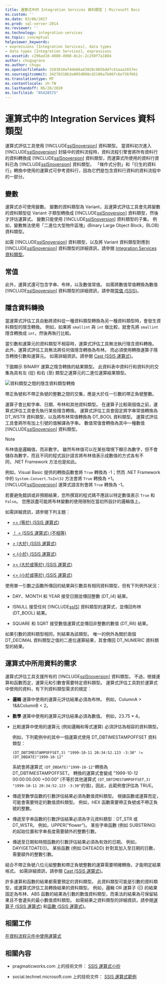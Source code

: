 ```yaml
---
title: 運算式中的 Integration Services 資料類型 | Microsoft Docs
ms.custom: ''
ms.date: 03/06/2017
ms.prod: sql-server-2014
ms.reviewer: ''
ms.technology: integration-services
ms.topic: conceptual
helpviewer_keywords:
- expressions [Integration Services], data types
- data types [Integration Services], expressions
ms.assetid: c296ad10-4080-4988-8c2c-2c250f7a1884
author: chugugrace
ms.author: chugu
ms.openlocfilehash: 3283810af4de66a43820c865bdd7c41aaa1657ec
ms.sourcegitcommit: 34278310b3e005d008cd2106a7b86fc6e736f661
ms.translationtype: MT
ms.contentlocale: zh-TW
ms.lasthandoff: 06/26/2020
ms.locfileid: "85428575"
---
```

# <a name="integration-services-data-types-in-expressions"></a>運算式中的 Integration Services 資料類型
  運算式評估工具使用 [!INCLUDE[ssISnoversion](../../../includes/ssisnoversion-md.md)] 資料類型。 當資料初次進入 [!INCLUDE[ssISnoversion](../../../includes/ssisnoversion-md.md)] 封裝中的資料流程時，資料流程引擎會將所有資料行的資料轉換成 [!INCLUDE[ssISnoversion](../../../includes/ssisnoversion-md.md)] 資料類型，而運算式所使用的資料行資料已為 [!INCLUDE[ssISnoversion](../../../includes/ssisnoversion-md.md)] 資料類型。 「條件式分割」和「衍生的資料行」轉換中使用的運算式可參考資料行，因為它們是包含資料行資料的資料流程中的一部分。

## <a name="variables"></a>變數
 運算式亦可使用變數。 變數的資料類型為 Variant，且運算式評估工具會先將變數的資料類型從 Variant 子類型轉換成 [!INCLUDE[ssISnoversion](../../../includes/ssisnoversion-md.md)] 資料類型，然後才評估運算式。 變數只能使用 [!INCLUDE[ssISnoversion](../../../includes/ssisnoversion-md.md)] 資料類型的子集。 例如，變數無法使用「二進位大型物件區塊」(Binary Large Object Block，BLOB) 資料類型。

 如需 [!INCLUDE[ssISnoversion](../../../includes/ssisnoversion-md.md)] 資料類型，以及將 Variant 資料類型對應到 [!INCLUDE[ssISnoversion](../../../includes/ssisnoversion-md.md)] 資料類型的詳細資訊，請參閱 [Integration Services 資料類型](../data-flow/integration-services-data-types.md)。

## <a name="literals"></a>常值
 此外，運算式還可包含字串、布林，以及數值常值。 如需將數值常值轉換為數值 [!INCLUDE[ssISnoversion](../../../includes/ssisnoversion-md.md)] 資料類型的詳細資訊，請參閱[常值 &#40;SSIS&#41;](numeric-string-and-boolean-literals.md)。

## <a name="implicit-data-conversion"></a>隱含資料轉換
 當運算式評估工具自動將資料從一種資料類型轉換為另一種資料類型時，會發生資料類型的隱含轉換。 例如，如果將 `smallint` 與 `int` 做比較，就會先將 `smallint` 隱含轉換成 `int`，然後再執行比較。

 當引數和運算元的資料類型不相容時，運算式評估工具無法執行隱含資料轉換。 此外，運算式評估工具無法將任何值隱含轉換為布林。 而必須使用轉換運算子隱含轉換引數和運算元。 如需詳細資訊，請參閱 [Cast &#40;SSIS 運算式&#41;](cast-ssis-expression.md)。

 下圖顯示 BINARY 運算之隱含轉換的結果類型。 此資料表中資料行和資料列的交集為具有左 (從) 和右 (至) 類型之運算元的二進位運算結果類型。

 ![資料類型之間的隱含資料類型轉換](../media/mw-dts-impl-conver-02.gif "資料類型之間的隱含資料類型轉換")

 帶正負號和不帶正負號的整數之間的交集，應是大於任一引數的帶正負號整數。

 運算子會比較字串、日期、布林和其他資料類型。 在運算子比較兩個值之前，運算式評估工具會先執行某些隱含轉換。 運算式評估工具會固定將字串常值轉換為 DT_WSTR 資料類型，以及將布林常值轉換為 DT_BOOL 資料類型。 運算式評估工具會將所有加上引號的值解譯為字串。 數值常值會轉換為其中一種數值 [!INCLUDE[ssISnoversion](../../../includes/ssisnoversion-md.md)] 資料類型。

> [!NOTE]
>  布林值是邏輯值，而非數字。 雖然布林值可以在某些環境下顯示為數字，但不會儲存為數字，而且不同的程式設計語言將布林值表示成數值的方式各有不同，.NET Framework 方法也是如此。
> 
>  例如，Visual Basic 提供的轉換函數會將 `True` 轉換為 -1；然而 .NET Framework 中的 `System.Convert.ToInt32` 方法會將 `True` 轉換為 +1。 [!INCLUDE[ssISnoversion](../../../includes/ssisnoversion-md.md)] 運算式語言則會將 `True` 轉換為 -1。
> 
>  若要避免錯誤或非預期結果，您所撰寫的程式碼不應該以特定數值表示 `True` 和 `False`。 您應該盡可能將布林變數的使用限制在當初所設計的邏輯值上。

 如需詳細資訊，請參閱下列主題：

-   [== &#40;等於&#41; &#40;SSIS 運算式&#41;](equal-ssis-expression.md)

-   [！ = &#40;SSIS 運算式&#41; &#40;不相等&#41;](unequal-ssis-expression.md)

-   [&#62; &#40;大於&#41; &#40;SSIS 運算式&#41;](greater-than-ssis-expression.md)

-   [&#60; &#40;小於&#41; &#40;SSIS 運算式&#41;](less-than-ssis-expression.md)

-   [&#62;= &#40;大於或等於&#41; &#40;SSIS 運算式&#41;](greater-than-or-equal-to-ssis-expression.md)

-   [&#60;= &#40;小於或等於&#41; &#40;SSIS 運算式&#41;](less-than-or-equal-to-ssis-expression.md)

 使用單一引數之函數所傳回的結果與引數具有相同資料類型，但有下列例外狀況：

-   DAY、MONTH 和 YEAR 接受日期並傳回整數 (DT_I4) 結果。

-   ISNULL 接受任何 [!INCLUDE[ssIS](../../includes/ssis-md.md)] 資料類型的運算式，並傳回布林 (DT_BOOL) 結果。

-   SQUARE 和 SQRT 接受數值運算式並傳回非整數的數值 (DT_R8) 結果。

 如果引數的資料類型相同，則結果為該類型。 唯一的例外為關於兩個 DT_DECIMAL 資料類型之值的二進位運算結果，其會傳回 DT_NUMERIC 資料類型的結果。

## <a name="requirements-for-data-used-in-expressions"></a>運算式中所用資料的需求
 運算式評估工具支援所有的 [!INCLUDE[ssISnoversion](../../../includes/ssisnoversion-md.md)] 資料類型。 不過，根據運算和函數而定，運算元和引數會需要特定資料類型。 運算式評估工具對於運算式中使用的資料，有下列資料類型需求的規定︰

-   **邏輯** 運算中使用的運算元評估結果必須為布林。 例如，ColumnA > 1&&ColumnB < 2。

-   **數學** 運算中使用的運算元評估結果必須為數值。 例如，23.75 * 4。

-   比較運算中使用的運算元 (例如邏輯和等式運算) 必須評估為相容的資料類型。

     例如，下列範例中的其中一個運算式使用 DT_DBTIMESTAMPOFFSET 資料類型：

     `(DT_DBTIMESTAMPOFFSET,3) "1999-10-11 20:34:52.123 -3:30" != (DT_DBDATE)"1999-10-12"`

     系統會將運算式 `(DT_DBDATE)"1999-10-12"`轉換為 DT_DBTIMESTAMPOFFSET。 轉換的運算式會變成 "1999-10-12 00:00:00.000 +00:00" (不等於其他運算式 `(DT_DBTIMESTAMPOFFSET,3) "1999-10-11 20:34:52.123 -3:30"`的值)，因此，此範例會評估為 TRUE。

-   傳遞至數學函數的引數評估結果必須為數值資料類型。 根據函數或運算而定，可能會需要特定的數值資料類型。 例如，HEX 函數需要帶正負號或不帶正負號的整數。

-   傳遞至字串函數的引數評估結果必須為字元資料類型︰DT_STR 或 DT_WSTR。 例如，UPPER("flower")。 某些字串函數 (例如 SUBSTRING) 的起始位置和字串長度需要額外的整數引數。

-   傳遞至日期和時間函數的引數評估結果必須為有效的日期。 例如，DAY(GETDATE())。 某些函數 (例如 DATEADD) 針對其加入至日期的日數，需要額外的整數引數。

 結合不帶正負號八位元組整數和帶正負號整數的運算需要明確轉換，才能明定結果格式。 如需詳細資訊，請參閱 [Cast &#40;SSIS 運算式&#41;](cast-ssis-expression.md)。

 許多運算和函數的結果都需要預定的資料類型。 此資料類型可能是引數的資料類型，或運算式評估工具轉換結果的資料類型。 例如，邏輯 OR 運算子 (||) 的結果固定為布林、ABS 函數的結果為引數的數值資料類型，而乘法的結果為可保留結果且不會遺失的最小數值資料類型。 如需結果之資料類型的詳細資訊，請參閱[運算子 &#40;SSIS 運算式&#41;](operators-ssis-expression.md) 和[函數 &#40;SSIS 運算式&#41;](functions-ssis-expression.md)。

## <a name="related-tasks"></a>相關工作
 [在資料流程元件中使用運算式](../use-an-expression-in-a-data-flow-component.md)

## <a name="related-content"></a>相關內容

-   pragmaticworks.com 上的技術文件： [SSIS 運算式小抄](https://pragmaticworks.com/Resources/Cheat-Sheets/SSIS-Expression-Cheat-Sheet3)

-   social.technet.microsoft.com 上的技術文件： [SSIS 運算式範例](https://go.microsoft.com/fwlink/?LinkId=220761)


